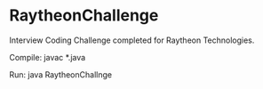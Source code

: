 # RaytheonChallenge
Interview Coding Challenge completed for Raytheon Technologies.

Compile: javac *.java

Run: java RaytheonChallnge

